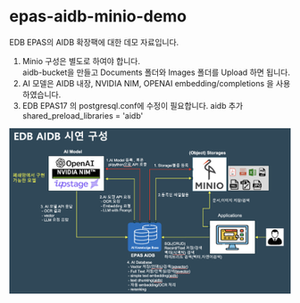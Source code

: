 # epas-aidb-minio-demo


EDB EPAS의 AIDB 확장팩에 대한 데모 자료입니다. <br>

1. Minio 구성은 별도로 하여야 합니다. <br>
   aidb-bucket을 만들고 Documents 폴더와 Images 폴더를 Upload 하면 됩니다. <br>
2. AI 모델은 AIDB 내장, NVIDIA NIM, OPENAI embedding/completions 을 사용하였습니다. <br>
3. EDB EPAS17 의 postgresql.conf에 수정이 필요합니다. aidb 추가 <br>
   shared_preload_libraries = 'aidb'

![epas-aidb-minio-demo](Images/edb_aidb_demo.png)
